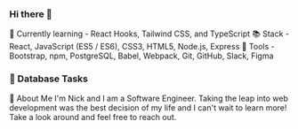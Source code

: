 ### Hi there 👋

🔬 Currently learning - React Hooks, Tailwind CSS, and TypeScript
📚 Stack - React, JavaScript (ES5 / ES6), CSS3, HTML5, Node.js, Express
🔧 Tools - Bootstrap, npm, PostgreSQL, Babel, Webpack, Git, GitHub, Slack, Figma
### 🐘 Database Tasks

👋 About Me
I'm Nick and I am a Software Engineer. Taking the leap into web development was the best decision of my life and I can't wait to learn more! Take a look around and feel free to reach out.


<!--
**adrianm-arias/adrianm-arias** is a ✨ _special_ ✨ repository because its `README.md` (this file) appears on your GitHub profile.
### 🐘 Database Tasks

👋 About Me
I'm Nick and I am a Software Engineer. Taking the leap into web development was the best decision of my life and I can't wait to learn more! Take a look around and feel free to reach out.



Here are some ideas to get you started:

- 🔭 I’m currently working on ...
- 🌱 I’m currently learning ...
- 👯 I’m looking to collaborate on ...
- 🤔 I’m looking for help with ...
- 💬 Ask me about ...
- 📫 How to reach me: ...
- 😄 Pronouns: ...
- ⚡ Fun fact: ...
-->
